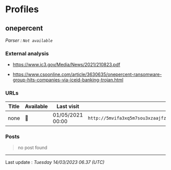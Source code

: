 # Profiles

## **onepercent**


_Parser : `Not available`_

### External analysis
- https://www.ic3.gov/Media/News/2021/210823.pdf

- https://www.csoonline.com/article/3630635/onepercent-ransomware-group-hits-companies-via-iceid-banking-trojan.html

### URLs
| Title | Available | Last visit | fqdn | Screenshot 
|---|---|---|---|---|
| none | 🔴 | 01/05/2021 00:00 | `http://5mvifa3xq5m7sou3xzaajfz7h6eserp5fnkwotohns5pgbb5oxty3zad.onion` | ❌ | 

### Posts

> no post found


 --- 


Last update : _Tuesday 14/03/2023 06.37 (UTC)_
